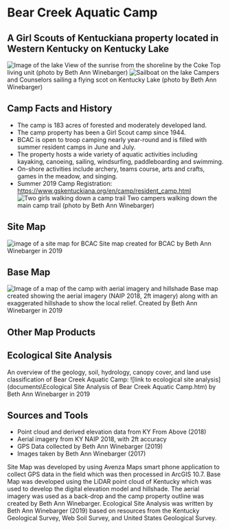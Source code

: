 # Bear Creek Aquatic Camp
## A Girl Scouts of Kentuckiana property located in Western Kentucky on Kentucky Lake

![Image of the lake](photos/IMG_3575.jpg)
View of the sunrise from the shoreline by the Coke Top living unit (photo by Beth Ann Winebarger)
![Sailboat on the lake](photos\image2.jpg)
Campers and Counselors sailing a flying scot on Kentucky Lake (photo by Beth Ann Winebarger)

## Camp Facts and History
* The camp is 183 acres of forested and moderately developed land.
* The camp property has been a Girl Scout camp since 1944.
* BCAC is open to troop camping nearly year-round and is filled with summer resident camps in June and July.
* The property hosts a wide variety of aquatic activities including kayaking, canoeing, sailing, windsurfing, paddleboarding and swimming. 
* On-shore activities include archery, teams course, arts and crafts, games in the meadow, and singing.
* Summer 2019 Camp Registration: https://www.gskentuckiana.org/en/camp/resident_camp.html
![Two girls walking down a camp trail](photos\image1.jpg)
Two campers walking down the main camp trail (photo by Beth Ann Winebarger)

## Site Map
![image of a site map for BCAC](sitemap\BCAC_Draft_2.jpg)
Site map created for BCAC by Beth Ann Winebarger in 2019

## Base Map
![Image of a map of the camp with aerial imagery and hillshade](basemap\bcac.jpg)
Base map created showing the aerial imagery (NAIP 2018, 2ft imagery) along with an exaggerated hillshade to show the local relief. Created by Beth Ann Winebarger in 2019

## Other Map Products

## Ecological Site Analysis
An overview of the geology, soil, hydrology, canopy cover, and land use classification of Bear Creek Aquatic Camp: 
![link to ecological site analysis](documents\Ecological Site Analysis of Bear Creek Aquatic Camp.htm) by Beth Ann Winebarger in 2019

## Sources and Tools
* Point cloud and derived elevation data from KY From Above (2018)
* Aerial imagery from KY NAIP 2018, with 2ft accuracy
* GPS Data collected by Beth Ann Winebarger (2019)
* Images taken by Beth Ann Winebarger (2017)

Site Map was developed by using Avenza Maps smart phone application to collect GPS data in the field which was then processed in ArcGIS 10.7. 
Base Map was developed using the LiDAR point cloud of Kentucky which was used to develop the digital elevation model and hillshade. The aerial imagery was used as a back-drop and the camp property outline was created by Beth Ann Winebarger.
Ecological Site Analysis was written by Beth Ann Winebarger (2019) based on resources from the Kentucky Geological Survey, Web Soil Survey, and United States Geological Survey. 